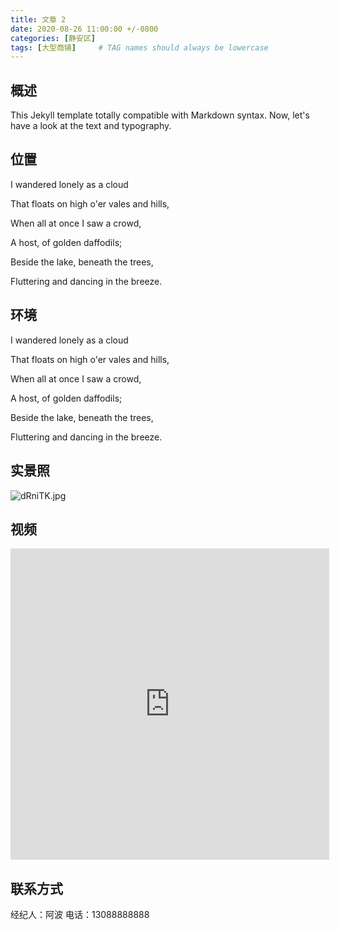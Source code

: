 ```yaml
---
title: 文章 2
date: 2020-08-26 11:00:00 +/-0800
categories: [静安区]
tags: [大型商铺]     # TAG names should always be lowercase
---
```


## 概述

This Jekyll template totally compatible with Markdown syntax. Now, let's have a look at the text and typography.

## 位置

I wandered lonely as a cloud

That floats on high o'er vales and hills,

When all at once I saw a crowd,

A host, of golden daffodils;

Beside the lake, beneath the trees,

Fluttering and dancing in the breeze.

## 环境

I wandered lonely as a cloud

That floats on high o'er vales and hills,

When all at once I saw a crowd,

A host, of golden daffodils;

Beside the lake, beneath the trees,

Fluttering and dancing in the breeze.


## 实景照

<img src="https://s1.ax1x.com/2020/08/26/dRniTK.jpg" alt="dRniTK.jpg" border="0" />


## 视频

<iframe height=498 width=510 src='https://player.youku.com/embed/XNDgxNDEzNjkzMg==' frameborder=0 allowfullscreen></iframe>


## 联系方式

经纪人：阿波   电话：13088888888